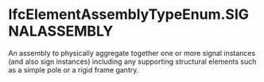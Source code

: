 IfcElementAssemblyTypeEnum.SIGNALASSEMBLY
=========================================
An assembly to physically aggregate together one or more signal instances (and
also sign instances) including any supporting structural elements such as a
simple pole or a rigid frame gantry.  


